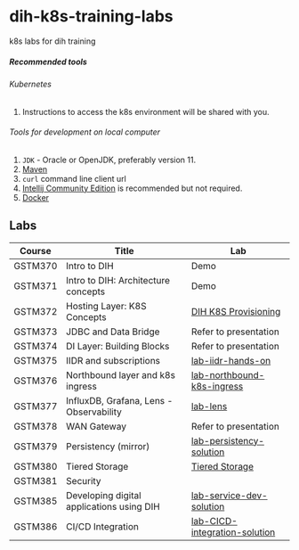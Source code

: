 # dih-k8s-training-labs
k8s labs for dih training

##### Recommended tools

###### Kubernetes

1. Instructions to access the k8s environment will be shared with you.

###### Tools for development on local computer

1. `JDK` - Oracle or OpenJDK, preferably version 11.
2. [Maven](https://maven.apache.org/install.html)
3. `curl` command line client url
4. [Intellij Community Edition](https://www.jetbrains.com/idea/download/) is recommended but not required.
5. [Docker](https://docs.docker.com/engine/install/)

## Labs

|Course | Title | Lab|
|-------|-------|----|
|GSTM370|Intro to DIH|Demo|
|GSTM371|Intro to DIH: Architecture concepts|Demo|
|GSTM372|Hosting Layer: K8S Concepts|[DIH K8S Provisioning](https://github.com/GigaSpaces-ProfessionalServices/OOTB-DIH-k8s-provisioning)|
|GSTM373|JDBC and Data Bridge| Refer to presentation|
|GSTM374|DI Layer: Building Blocks| Refer to presentation|
|GSTM375|IIDR and subscriptions| [lab-iidr-hands-on](https://github.com/GigaSpaces-ProfessionalServices/dih-k8s-training-labs/tree/main/lab-iidr-hands-on)|
|GSTM376|Northbound layer and k8s ingress|[lab-northbound-k8s-ingress](https://github.com/GigaSpaces-ProfessionalServices/dih-k8s-training-labs/tree/main/lab-northbound-k8s-ingress)|
|GSTM377|InfluxDB, Grafana, Lens - Observability|[lab-lens](https://github.com/GigaSpaces-ProfessionalServices/dih-k8s-training-labs/blob/main/lab-lens/README.md)|
|GSTM378|WAN Gateway|Refer to presentation|
|GSTM379|Persistency (mirror)|[lab-persistency-solution](https://github.com/GigaSpaces-ProfessionalServices/dih-k8s-training-labs/tree/main/lab-persistency-solution)|
|GSTM380|Tiered Storage|[Tiered Storage](https://github.com/Gigaspaces/insightedge-training/tree/master/Day4/17_TieredStorage)|
|GSTM381|Security||
|GSTM385|Developing digital applications using DIH|[lab-service-dev-solution](https://github.com/GigaSpaces-ProfessionalServices/dih-k8s-training-labs/tree/main/lab-service-dev-solution)|
|GSTM386|CI/CD Integration|[lab-CICD-integration-solution](https://github.com/GigaSpaces-ProfessionalServices/dih-k8s-training-labs/tree/main/lab-CICD-integration-solution)|
